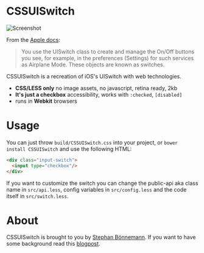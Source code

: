 # CSSUISwitch

![Screenshot](http://keeplook.in/wp-content/uploads/sites/3/2013/01/Screen-Shot-2013-01-25-at-13.41.18.png)

From the [Apple docs](http://developer.apple.com/library/ios/#documentation/uikit/reference/UISwitch_Class/Reference/Reference.html):
> You use the UISwitch class to create and manage the On/Off buttons you see, for example, in the preferences (Settings) for such services as Airplane Mode. These objects are known as switches.

CSSUISwitch is a recreation of iOS's UISwitch with web technologies.

* **CSS/LESS only** no image assets, no javascript, retina ready, 2kb
* **It's just a checkbox** accessibility, works with `:checked`, `[disabled]`
* runs in **Webkit** browsers

# Usage

You can just throw `build/CSSUISwitch.css` into your project, or `bower install CSSUISwitch` and use the following HTML:
```html
<div class="input-switch">
  <input type="checkbox"/>
</div>
```

If you want to customize the switch you can change the public-api aka class name in `src/api.less`, config variables in `src/config.less` and the code itself in `src/switch.less`.

# About

CSSUISwitch is brought to you by [Stephan Bönnemann](http://twitter.com/boennemann). If you want to have some background read this [blogpost](http://keeplook.in/cssuiswitch).
